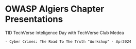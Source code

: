 # OWASP Algiers Chapter Presentations

TID TechVerse Inteligence Day with TechVerse Club Medea

    - Cyber Crimes: The Road To The Truth "Workshop" - Apr2024
